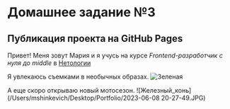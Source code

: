 # Домашнее задание №3
## Публикация проекта на GitHub Pages

Привет!
Меня зовут Мария и я учусь на курсе *Frontend-разработчик с нуля до middle* в [Нетологии](https://netology.ru/)

Я увлекаюсь съемками в необычных образах.
![Зеленая](/Users/mshinkevich/Desktop/Portfolio/DSC08864.jpg)


А еще скоро открываю новый мотосезон.
![Железный_конь](/Users/mshinkevich/Desktop/Portfolio/2023-06-08 20-27-49.JPG)


